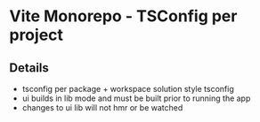 # Vite Monorepo - TSConfig per project

## Details
- tsconfig per package + workspace solution style tsconfig
- ui builds in lib mode and must be built prior to running the app
- changes to ui lib will not hmr or be watched
